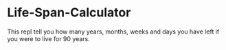 # Life-Span-Calculator
This repl tell you how many years, months, weeks and days you have left if you were to live for 90 years. 
